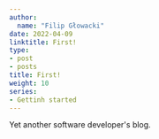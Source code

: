```yaml
---
author:
  name: "Filip Głowacki"
date: 2022-04-09
linktitle: First!
type:
- post
- posts
title: First!
weight: 10
series:
- Gettinh started 
---
```


Yet another software developer's blog.

